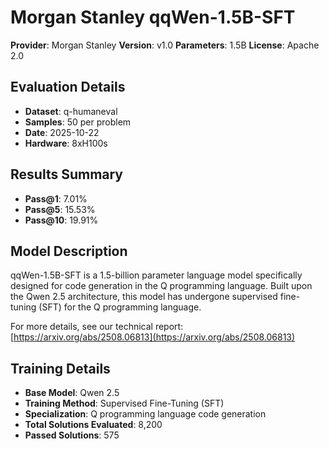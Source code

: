# Morgan Stanley qqWen-1.5B-SFT

**Provider**: Morgan Stanley
**Version**: v1.0
**Parameters**: 1.5B
**License**: Apache 2.0

## Evaluation Details
- **Dataset**: q-humaneval
- **Samples**: 50 per problem
- **Date**: 2025-10-22
- **Hardware**: 8xH100s

## Results Summary
- **Pass@1**: 7.01%
- **Pass@5**: 15.53%
- **Pass@10**: 19.91%

## Model Description
qqWen-1.5B-SFT is a 1.5-billion parameter language model specifically designed for code generation in the Q programming language. Built upon the Qwen 2.5 architecture, this model has undergone supervised fine-tuning (SFT) for the Q programming language.

For more details, see our technical report: [https://arxiv.org/abs/2508.06813](https://arxiv.org/abs/2508.06813)

## Training Details
- **Base Model**: Qwen 2.5
- **Training Method**: Supervised Fine-Tuning (SFT)
- **Specialization**: Q programming language code generation
- **Total Solutions Evaluated**: 8,200
- **Passed Solutions**: 575
